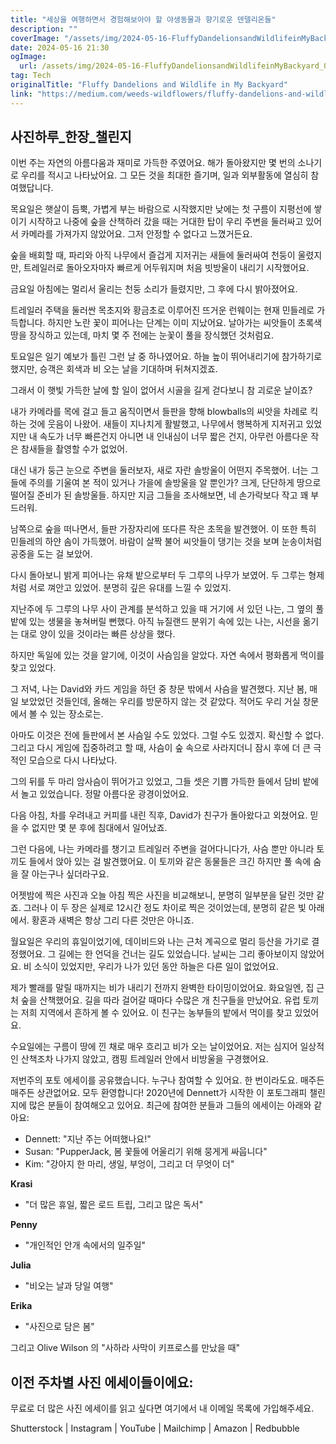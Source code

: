 ```yaml
---
title: "세상을 여행하면서 경험해보아야 할 야생동물과 향기로운 덴델리온들"
description: ""
coverImage: "/assets/img/2024-05-16-FluffyDandelionsandWildlifeinMyBackyard_0.png"
date: 2024-05-16 21:30
ogImage: 
  url: /assets/img/2024-05-16-FluffyDandelionsandWildlifeinMyBackyard_0.png
tag: Tech
originalTitle: "Fluffy Dandelions and Wildlife in My Backyard"
link: "https://medium.com/weeds-wildflowers/fluffy-dandelions-and-wildlife-in-my-backyard-a41c458261b8"
---
```



## 사진하루_한장_챌린지

이번 주는 자연의 아름다움과 재미로 가득한 주였어요. 해가 돌아왔지만 몇 번의 소나기로 우리를 적시고 나타났어요. 그 모든 것을 최대한 즐기며, 일과 외부활동에 열심히 참여했답니다.

목요일은 햇살이 듬뿍, 가볍게 부는 바람으로 시작했지만 낮에는 첫 구름이 지평선에 쌓이기 시작하고 나중에 숲을 산책하러 갔을 때는 거대한 탑이 우리 주변을 둘러싸고 있어서 카메라를 가져가지 않았어요. 그저 안정할 수 없다고 느꼈거든요.

숲을 배회할 때, 파리와 아직 나무에서 즐겁게 지저귀는 새들에 둘러싸여 천둥이 울렸지만, 트레일러로 돌아오자마자 빠르게 어두워지며 처음 빗방울이 내리기 시작했어요.

<div class="content-ad"></div>

금요일 아침에는 멀리서 울리는 천둥 소리가 들렸지만, 그 후에 다시 밝아졌어요.

트레일러 주택을 둘러싼 목초지와 황금초로 이루어진 뜨거운 런웨이는 현재 민들레로 가득합니다. 하지만 노란 꽃이 피어나는 단계는 이미 지났어요. 날아가는 씨앗들이 초록색 땅을 장식하고 있는데, 마치 몇 주 전에는 눈꽃이 풀을 장식했던 것처럼요.

토요일은 일기 예보가 틀린 그런 날 중 하나였어요. 하늘 높이 뛰어내리기에 참가하기로 했지만, 승객은 회색과 비 오는 날을 기대하며 뒤쳐지겠죠.

그래서 이 햇빛 가득한 날에 할 일이 없어서 시골을 길게 걷다보니 참 괴로운 날이죠?

<div class="content-ad"></div>

내가 카메라를 목에 걸고 들고 움직이면서 들판을 향해 blowballs의 씨앗을 차례로 킥하는 것에 웃음이 나왔어. 새들이 지나치게 활발했고, 나무에서 행복하게 지저귀고 있었지만 내 속도가 너무 빠른건지 아니면 내 인내심이 너무 짧은 건지, 아무런 아름다운 작은 참새들을 촬영할 수가 없었어. 

대신 내가 둥근 눈으로 주변을 둘러보자, 새로 자란 솔방울이 어떤지 주목했어. 너는 그들에 주의를 기울여 본 적이 있거나 가을에 솔방울을 알 뿐인가? 크게, 단단하게 땅으로 떨어질 준비가 된 솔방울들. 하지만 지금 그들을 조사해보면, 네 손가락보다 작고 꽤 부드러워.

남쪽으로 숲을 떠나면서, 들판 가장자리에 또다른 작은 초목을 발견했어. 이 또한 특히 민들레의 하얀 솜이 가득했어. 바람이 살짝 불어 씨앗들이 댕기는 것을 보며 눈송이처럼 공중을 도는 걸 보았어.

다시 돌아보니 밝게 피어나는 유채 밭으로부터 두 그루의 나무가 보였어. 두 그루는 형제처럼 서로 껴안고 있었어. 분명히 깊은 유대를 느낄 수 있었지.

<div class="content-ad"></div>

지난주에 두 그루의 나무 사이 관계를 분석하고 있을 때 거기에 서 있던 나는, 그 옆의 풀 밭에 있는 생물을 놓쳐버릴 뻔했다. 아직 뉴질랜드 분위기 속에 있는 나는, 시선을 옮기는 대로 양이 있을 것이라는 빠른 상상을 했다.

하지만 독일에 있는 것을 알기에, 이것이 사슴임을 알았다. 자연 속에서 평화롭게 먹이를 찾고 있었다.

그 저녁, 나는 David와 카드 게임을 하던 중 창문 밖에서 사슴을 발견했다. 지난 봄, 매일 보았었던 것들인데, 올해는 우리를 방문하지 않는 것 같았다. 적어도 우리 거실 창문에서 볼 수 있는 장소로는.

아마도 이것은 전에 들판에서 본 사슴일 수도 있었다. 그럴 수도 있겠지. 확신할 수 없다. 그리고 다시 게임에 집중하려고 할 때, 사슴이 숲 속으로 사라지더니 잠시 후에 더 큰 극적인 모습으로 다시 나타났다.

<div class="content-ad"></div>

그의 뒤를 두 마리 암사슴이 뛰어가고 있었고, 그들 셋은 기쁨 가득한 들에서 담비 밭에서 놀고 있었습니다. 정말 아름다운 광경이었어요.

다음 아침, 차를 우려내고 커피를 내린 직후, David가 친구가 돌아왔다고 외쳤어요. 믿을 수 없지만 몇 분 후에 침대에서 일어났죠.

그런 다음에, 나는 카메라를 챙기고 트레일러 주변을 걸어다니다가, 사슴 뿐만 아니라 토끼도 들에서 앉아 있는 걸 발견했어요. 이 토끼와 같은 동물들은 크긴 하지만 풀 속에 숨을 잘 아는구나 싶더라구요.

어젯밤에 찍은 사진과 오늘 아침 찍은 사진을 비교해보니, 분명히 일부분을 달린 것만 같죠. 그러나 이 두 장은 실제로 12시간 정도 차이로 찍은 것이었는데, 분명히 같은 빛 아래에서. 황혼과 새벽은 항상 그리 다른 것만은 아니죠.

<div class="content-ad"></div>

월요일은 우리의 휴일이었기에, 데이비드와 나는 근처 계곡으로 멀리 등산을 가기로 결정했어요. 그 길에는 한 언덕을 건너는 길도 있었습니다. 날씨는 그리 좋아보이지 않았어요. 비 소식이 있었지만, 우리가 나가 있던 동안 하늘은 다른 일이 없었어요.

제가 빨래를 말릴 때까지는 비가 내리기 전까지 완벽한 타이밍이었어요. 화요일엔, 집 근처 숲을 산책했어요. 길을 따라 걸어갈 때마다 수많은 개 친구들을 만났어요. 유럽 토끼는 저희 지역에서 흔하게 볼 수 있어요. 이 친구는 농부들의 밭에서 먹이를 찾고 있었어요.

수요일에는 구름이 땅에 낀 채로 매우 흐리고 비가 오는 날이었어요. 저는 심지어 일상적인 산책조차 나가지 않았고, 캠핑 트레일러 안에서 비방울을 구경했어요.

<div class="content-ad"></div>

저번주의 포토 에세이를 공유했습니다. 누구나 참여할 수 있어요. 한 번이라도요. 매주든 매주든 상관없어요. 모두 환영합니다! 2020년에 Dennett가 시작한 이 포토그래피 챌린지에 많은 분들이 참여해오고 있어요. 최근에 참여한 분들과 그들의 에세이는 아래와 같아요:

- Dennett: "지난 주는 어떠했나요!"
- Susan: "PupperJack, 봄 꽃들에 어울리기 위해 뭉게게 싸웁니다"
- Kim: "강아지 한 마리, 생일, 부엉이, 그리고 더 무엇이 더"

<div class="content-ad"></div>

**Krasi**
- "더 많은 휴일, 짧은 로드 트립, 그리고 많은 독서"

**Penny**
- "개인적인 안개 속에서의 일주일"

**Julia**
- "비오는 날과 당일 여행"

**Erika**
- "사진으로 담은 봄"

<div class="content-ad"></div>

그리고
Olive Wilson
의 "사하라 사막이 키프로스를 만났을 때"

## 이전 주차별 사진 에세이들이에요:

무료로 더 많은 사진 에세이를 읽고 싶다면 여기에서 내 이메일 목록에 가입해주세요.

Shutterstock | Instagram | YouTube | Mailchimp | Amazon | Redbubble